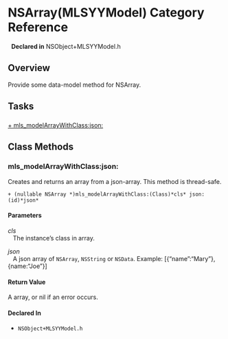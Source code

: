 # NSArray(MLSYYModel) Category Reference

&nbsp;&nbsp;**Declared in** NSObject+MLSYYModel.h  

## Overview

Provide some data-model method for NSArray.

## Tasks

### 

[+&nbsp;mls_modelArrayWithClass:json:](#//api/name/mls_modelArrayWithClass:json:)  

<a title="Class Methods" name="class_methods"></a>
## Class Methods

<a name="//api/name/mls_modelArrayWithClass:json:" title="mls_modelArrayWithClass:json:"></a>
### mls_modelArrayWithClass:json:

Creates and returns an array from a json-array.
This method is thread-safe.

`+ (nullable NSArray *)mls_modelArrayWithClass:(Class)*cls* json:(id)*json*`

#### Parameters

*cls*  
&nbsp;&nbsp;&nbsp;The instance&rsquo;s class in array.  

*json*  
&nbsp;&nbsp;&nbsp;A json array of <code>NSArray</code>, <code>NSString</code> or <code>NSData</code>.
              Example: [{&ldquo;name&rdquo;:&ldquo;Mary&rdquo;},{name:&ldquo;Joe&rdquo;}]  

#### Return Value
A array, or nil if an error occurs.

#### Declared In
* `NSObject+MLSYYModel.h`

